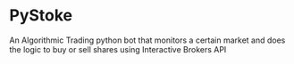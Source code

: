 # PyStoke
An Algorithmic Trading python bot that monitors a certain market and does the logic to buy or sell shares using Interactive Brokers API

